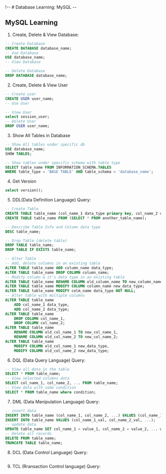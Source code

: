 !-- # Database Learning: MySQL --

## MySQL Learning

1. Create, Delete & View Database:
```sql
-- Create Database
CREATE DATABASE database_name;
-- Use Database
USE database_name;
-- View Database

-- Delete Database
DROP DATABASE database_name;
```

2. Create, Delete & View User
```sql
-- Create user
CREATE USER user_name;
-- Use User

-- View User
select session_user;
-- Delete User
DROP USER user_name;
```

3. Show All Tables in Database
```sql
-- Show All tables under specific db
USE database_name;
SHOW TABLES;

-- Show tables under specific schema with table type
SELECT table_name FROM INFORMATION_SCHEMA.TABLES
WHERE table_type = 'BASE TABLE' AND table_schema = 'database_name';
```

4. Get Version
```sql
select version();
```

5. DDL(Data Definition Language) Query:
```sql
-- Create Table
CREATE TABLE table_name (col_name_1 data_type primary key, col_name_2 data_type, col_name_3 data_type, ...);
CREATE TABLE table_name FROM (SELECT * FROM another_table_name);

-- Describe Table Info and Column data type
DESC table_name;

-- Drop Table (delete table)
DROP TABLE table_name;
DROP TABLE IF EXISTS table_name;

-- Alter Table 
-- Add, delete columns in an existing table
ALTER TABLE table_name ADD column_name data_type;
ALTER TABLE table_name DROP COLUMN column_name;
-- Modify column & it's data type in an existing table
ALTER TABLE table_name RENAME COLUMN old_column_name TO new_column_name;
ALTER TABLE table_name MODIFY COLUMN column_name new_data_type;
ALTER TABLE table_name MODIFY colm_name data_type NOT NULL;
-- Alter table with multiple columns
ALTER TABLE table_name 
    ADD col_name_1 data_type,
    ADD col_name_2 data_type;
ALTER TABLE table_name 
    DROP COLUMN col_name_1,
    DROP COLUMN col_name_2;
ALTER TABLE table_name 
    RENAME COLUMN old_col_name_1 TO new_col_name_1,
    RENAME COLUMN old_col_name_2 TO new_col_name_2;
ALTER TABLE table_name 
    MODIFY COLUMN old_col_name_1 new_data_type,
    MODIFY COLUMN old_col_name_2 new_data_type;
```

6. DQL (Data Query Language) Query:
```sql
-- View all data in the table
SELECT * FROM table_name;
-- View selected columns data
SELECT col_name_1, col_name_2, ... FROM table_name;
-- View data with some condition
SELECT * FROM table_name where condition;

```   

7. DML (Data Manipulation Language) Query:
```sql
-- insert data
INSERT INTO table_name (col_name_1, col_name_2, ...) VALUES (col_name_1_val, col_name_2_val, ...);
INSERT INTO table_name VALUES (col_name_1_val, col_name_2_val, ...);
-- update data
UPDATE table_name SET col_name_1 = value_1, col_name_2 = value_2, ... where condition;
-- Delete all records
DELETE FROM table_name;
TRUNCATE TABLE table_name;
```   

8. DCL (Data Control Language) Query:
```sql

```   

9.  TCL (Rransaction Control language) Query:
```sql

```   



